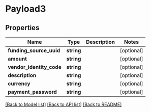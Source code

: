 # Payload3

## Properties
Name | Type | Description | Notes
------------ | ------------- | ------------- | -------------
**funding_source_uuid** | **string** |  | [optional] 
**amount** | **string** |  | [optional] 
**vendor_identity_code** | **string** |  | [optional] 
**description** | **string** |  | [optional] 
**currency** | **string** |  | [optional] 
**payment_password** | **string** |  | [optional] 

[[Back to Model list]](../README.md#documentation-for-models) [[Back to API list]](../README.md#documentation-for-api-endpoints) [[Back to README]](../README.md)


